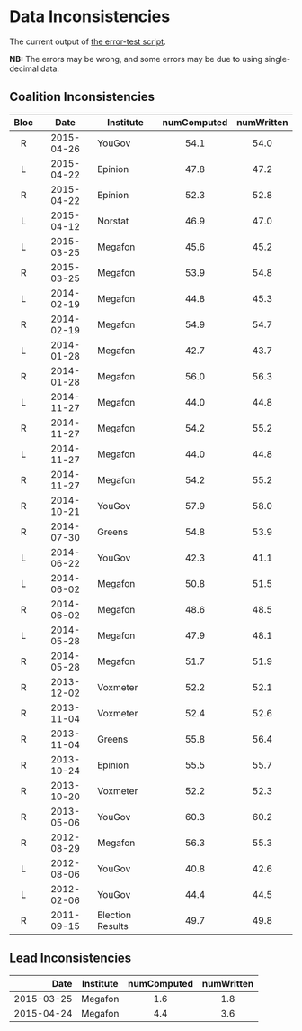 Data Inconsistencies
====================
The current output of [the error-test script][tests].

**NB:** The errors may be wrong, and some errors may be due to using single-decimal data.

Coalition Inconsistencies
-------------------------

Bloc | Date       | Institute | numComputed | numWritten
:---:|:----------:|-----------|:-----------:|:---------:
 R   | 2015-04-26 | YouGov           | 54.1 | 54.0
 L   | 2015-04-22 | Epinion          | 47.8 | 47.2
 R   | 2015-04-22 | Epinion          | 52.3 | 52.8
 L   | 2015-04-12 | Norstat          | 46.9 | 47.0
 L   | 2015-03-25 | Megafon          | 45.6 | 45.2
 R   | 2015-03-25 | Megafon          | 53.9 | 54.8
 L   | 2014-02-19 | Megafon          | 44.8 | 45.3
 R   | 2014-02-19 | Megafon          | 54.9 | 54.7
 L   | 2014-01-28 | Megafon          | 42.7 | 43.7
 R   | 2014-01-28 | Megafon          | 56.0 | 56.3
 L   | 2014-11-27 | Megafon          | 44.0 | 44.8
 R   | 2014-11-27 | Megafon          | 54.2 | 55.2
 L   | 2014-11-27 | Megafon          | 44.0 | 44.8
 R   | 2014-11-27 | Megafon          | 54.2 | 55.2
 R   | 2014-10-21 | YouGov           | 57.9 | 58.0
 R   | 2014-07-30 | Greens           | 54.8 | 53.9
 L   | 2014-06-22 | YouGov           | 42.3 | 41.1
 L   | 2014-06-02 | Megafon          | 50.8 | 51.5
 R   | 2014-06-02 | Megafon          | 48.6 | 48.5
 L   | 2014-05-28 | Megafon          | 47.9 | 48.1
 R   | 2014-05-28 | Megafon          | 51.7 | 51.9
 R   | 2013-12-02 | Voxmeter         | 52.2 | 52.1
 R   | 2013-11-04 | Voxmeter         | 52.4 | 52.6
 R   | 2013-11-04 | Greens           | 55.8 | 56.4
 R   | 2013-10-24 | Epinion          | 55.5 | 55.7
 R   | 2013-10-20 | Voxmeter         | 52.2 | 52.3
 R   | 2013-05-06 | YouGov           | 60.3 | 60.2
 R   | 2012-08-29 | Megafon          | 56.3 | 55.3
 L   | 2012-08-06 | YouGov           | 40.8 | 42.6
 L   | 2012-02-06 | YouGov           | 44.4 | 44.5
 R   | 2011-09-15 | Election Results | 49.7 | 49.8

Lead Inconsistencies
--------------------

Date        | Institute | numComputed | numWritten
-----------:|-----------|:-----------:|:---------:
 2015-03-25 | Megafon   | 1.6         | 1.8
 2015-04-24 | Megafon   | 4.4         | 3.6


[tests]: https://github.com/ndarville/danish-polls/tree/master/_tests
